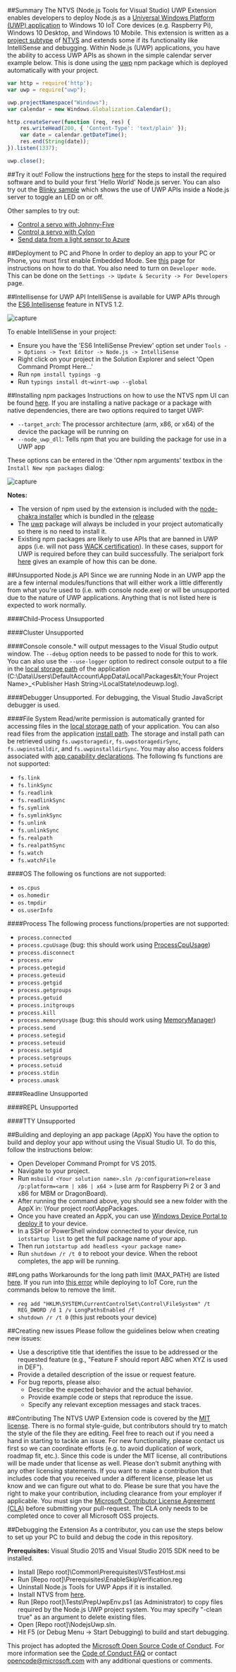 ##Summary
The NTVS (Node.js Tools for Visual Studio) UWP Extension enables developers to deploy Node.js as a [Universal Windows Platform (UWP) application](https://github.com/ms-iot/node-uwp-wrapper) 
to Windows 10 IoT Core devices (e.g. Raspberry Pi), Windows 10 Desktop, and Windows 10 Mobile. 
This extension is written as a [project subtype](https://msdn.microsoft.com/en-us/library/bb166488.aspx) of [NTVS](http://aka.ms/ntvs) and extends some if its functionality like IntelliSense and debugging.
Within Node.js (UWP) applications, you have the ability to access UWP APIs as shown in the simple calendar server example below. This is done using the [uwp](https://www.npmjs.com/package/uwp) npm package which is deployed 
automatically with your project.

```javascript
var http = require('http');
var uwp = require("uwp");

uwp.projectNamespace("Windows");
var calendar = new Windows.Globalization.Calendar();

http.createServer(function (req, res) {
    res.writeHead(200, { 'Content-Type': 'text/plain' });
    var date = calendar.getDateTime();
    res.end(String(date));
}).listen(1337);

uwp.close();
```

##Try it out!
Follow the instructions [here](https://developer.microsoft.com/en-us/windows/iot/samples/helloworldnode) for the steps to install the required software and to build your first 'Hello World' Node.js server.
You can also try out the [Blinky sample](https://developer.microsoft.com/en-us/windows/iot/samples/helloblinkynode) which shows the use of UWP APIs inside a Node.js server to toggle an LED on or off.

Other samples to try out:
* [Control a servo with Johnny-Five](https://developer.microsoft.com/en-us/windows/iot/samples/j5servocontroller)
* [Control a servo with Cylon](https://developer.microsoft.com/en-us/windows/iot/samples/cylonservonode)
* [Send data from a light sensor to Azure](https://developer.microsoft.com/en-us/windows/iot/samples/azuredatauploader)


##Deployment to PC and Phone
In order to deploy an app to your PC or Phone, you must first enable Embedded Mode. See [this](https://developer.microsoft.com/en-us/windows/iot/docs/embeddedmode) page for instructions on how to do that.
You also need to turn on `Developer mode`. This can be done on the `Settings -> Update & Security -> For Developers` page.


##Intellisense for UWP API
IntelliSense is available for UWP APIs through the [ES6 Intellisense](https://github.com/Microsoft/nodejstools/wiki/ES6-IntelliSense-Preview-in-NTVS-1.1) feature in NTVS 1.2.

  ![capture](https://cloud.githubusercontent.com/assets/8389594/14468105/227e9760-0093-11e6-98c2-cc4b8dcd05e3.PNG)

To enable IntelliSense in your project:
* Ensure you have the 'ES6 IntelliSense Preview' option set under `Tools -> Options -> Text Editor -> Node.js -> IntelliSense`
* Right click on your project in the Solution Explorer and select 'Open Command Prompt Here...'
* Run `npm install typings -g`
* Run `typings install dt~winrt-uwp --global`


##Installing npm packages
Instructions on how to use the NTVS npm UI can be found [here](https://github.com/Microsoft/nodejstools/wiki/npm-Integration).
If you are installing a native package or a package with native dependencies, there are two options required to target UWP:
* `--target_arch`: The processor architecture (arm, x86, or x64) of the device the package will be running on
* `--node_uwp_dll`: Tells npm that you are building the package for use in a UWP app

These options can be entered in the 'Other npm arguments' textbox in the `Install New npm packages` dialog:

  ![capture](https://cloud.githubusercontent.com/assets/8389594/18188096/ecab2eb4-7063-11e6-932f-d6b37aa280ea.PNG)

**Notes:**
* The version of npm used by the extension is included with the [node-chakra installer](https://aka.ms/node-chakra-installer) which is bundled in the
[release](https://aka.ms/ntvsiotlatest)
* The [uwp](https://github.com/microsoft/node-uwp) package will always be included in your project automatically so there is no need to install it.
* Existing npm packages are likely to use APIs that are banned in UWP apps
(i.e. will not pass [WACK certification](https://developer.microsoft.com/en-us/windows/develop/app-certification-kit)). In these cases, support for UWP is 
required before they can build successfully. The serialport fork [here](https://github.com/ms-iot/node-serialport/tree/uwp) gives an example of how this 
can be done.


##Unsupported Node.js API
Since we are running Node in an UWP app the are a few internal modules/functions that will either work a little differently from what you're used to (i.e. with console node.exe)
or will be unsupported due to the nature of UWP applications. Anything that is not listed here is expected to work normally.

####Child-Process
Unsupported

####Cluster
Unsupported

####Console 
console.* will output messages to the Visual Studio output window. The `--debug` option needs to be passed to node for this to work.
You can also use the `--use-logger` option to redirect console output to a file in the 
[local storage path](https://msdn.microsoft.com/en-us/library/windows/apps/windows.storage.applicationdata.localfolder.aspx) of the application 
(C:\Data\Users\DefaultAccount\AppData\Local\Packages\&lt;Your Project Name&gt;_&lt;Publisher Hash String&gt;\LocalState\nodeuwp.log).

####Debugger 
Unsupported. For debugging, the Visual Studio JavaScript debugger is used.

####File System
Read/write permission is automatically granted for accessing files in the [local storage path](https://msdn.microsoft.com/en-us/library/windows/apps/windows.storage.applicationdata.localfolder.aspx) 
of your application. You can also read files from the application [install path](https://msdn.microsoft.com/en-us/library/windows/apps/windows.applicationmodel.package.installedlocation.aspx). 
The storage and install path can be retrieved using `fs.uwpstoragedir`, `fs.uwpstoragedirSync`, `fs.uwpinstalldir`, and `fs.uwpinstalldirSync`. 
You may also access folders associated with [app capability declarations](https://msdn.microsoft.com/en-us/windows/uwp/packaging/app-capability-declarations).
The following fs functions are not supported:
* `fs.link`
* `fs.linkSync`
* `fs.readlink`
* `fs.readlinkSync`
* `fs.symlink`
* `fs.symlinkSync`
* `fs.unlink`
* `fs.unlinkSync`
* `fs.realpath`
* `fs.realpathSync`
* `fs.watch`
* `fs.watchFile`

####OS
The following os functions are not supported:
* `os.cpus`
* `os.homedir`
* `os.tmpdir`
* `os.userInfo`

####Process
The following process functions/properties are not supported:
* `process.connected`
* `process.cpuUsage` (bug: this should work using [ProcessCpuUsage](https://msdn.microsoft.com/en-us/library/windows/apps/windows.system.diagnostics.processcpuusage.aspx))
* `process.disconnect`
* `process.env`
* `process.getegid`
* `process.geteuid`
* `process.getgid`
* `process.getgroups`
* `process.getuid`
* `process.initgroups`
* `process.kill`
* `process.memoryUsage` (bug: this should work using [MemoryManager](https://msdn.microsoft.com/en-us/library/windows.system.memorymanager.aspx))
* `process.send`
* `process.setegid`
* `process.seteuid`
* `process.setgid`
* `process.setgroups`
* `process.setuid`
* `process.stdin`
* `process.umask`

####Readline
Unsupported

####REPL
Unsupported

####TTY
Unsupported


##Building and deploying an app package (AppX)
You have the option to build and deploy your app without using the Visual Studio UI. To do this, follow the instructions below:

* Open Developer Command Prompt for VS 2015.
* Navigate to your project.
* Run `msbuild <Your solution name>.sln /p:configuration=release /p:platform=<arm | x86 | x64 >` (use arm for Raspberry Pi 2 or 3 and x86 for MBM or DragonBoard).
* After running the command above, you should see a new folder with the AppX in: \Your project root\AppPackages.
* Once you have created an AppX, you can use [Windows Device Portal to deploy it](https://developer.microsoft.com/en-us/windows/iot/docs/deviceportal) to your device.
* In a SSH or PowerShell window connected to your device, run `iotstartup list` to get the full package name of your app.
* Then run `iotstartup add headless <your package name>`
* Run `shutdown /r /t 0` to reboot your device. When the reboot completes, the app will be running.


##Long paths
Workarounds for the long path limit (MAX_PATH) are listed [here](https://github.com/Microsoft/nodejs-guidelines/blob/master/windows-environment.md#max_path-explanation-and-workarounds).
If you run into [this error](https://github.com/ms-iot/ntvsiot/issues/80) while deploying to IoT Core, run the commands below to remove the limit.
* `reg add "HKLM\SYSTEM\CurrentControlSet\Control\FileSystem" /t REG_DWORD /d 1 /v LongPathsEnabled /f`
* `shutdown /r /t 0` (this just reboots your device)


##Creating new issues
Please follow the guidelines below when creating new issues:
* Use a descriptive title that identifies the issue to be addressed or the requested feature (e.g., "Feature F should report ABC when XYZ is used in DEF").
* Provide a detailed description of the issue or request feature.
* For bug reports, please also:
    * Describe the expected behavior and the actual behavior.
    * Provide example code or steps that reproduce the issue.
    * Specify any relevant exception messages and stack traces.
	

##Contributing
The NTVS UWP Extension code is covered by the [MIT license](http://opensource.org/licenses/MIT). There is no formal style-guide, but contributors should try to match the style of the file they are editing. 
Feel free to reach out if you need a hand in starting to tackle an issue. For new functionality, please contact us first so we can coordinate efforts (e.g. to avoid duplication of work, roadmap fit, etc.).
Since this code is under the MIT license, all contributions will be made under that license as well. Please don’t submit anything with any other licensing statements. If you want to make a contribution 
that includes code that you received under a different license, please let us know and we can figure out what to do. Please be sure that you have the right to make your contribution, including clearance 
from your employer if applicable. You must sign the [Microsoft Contributor License Agreement (CLA)](https://cla.microsoft.com/) before submitting your pull-request. The CLA only needs to be completed once 
to cover all Microsoft OSS projects.


##Debugging the Extension
As a contributor, you can use the steps below to set up your PC to build and debug the code in this repository.

**Prerequisites:** Visual Studio 2015 and Visual Studio 2015 SDK need to be installed.
* Install [Repo root]\Common\Prerequisites\VSTestHost.msi
* Run [Repo root]\Prerequisites\EnableSkipVerification.reg
* Uninstall Node.js Tools for UWP Apps if it is installed.
* Install NTVS from [here](http://aka.ms/ntvslatest).
* Run [Repo root]\Tests\PrepUwpEnv.ps1 (as Administrator) to copy files required by the Node.js UWP project system. You may specify "-clean true" as an argument to delete existing files.
* Open [Repo root]\NodejsUwp.sln.
* Hit F5 (or Debug Menu -> Start Debugging) to build and start debugging.

This project has adopted the [Microsoft Open Source Code of Conduct](https://opensource.microsoft.com/codeofconduct/). 
For more information see the [Code of Conduct FAQ](https://opensource.microsoft.com/codeofconduct/faq/) 
or contact [opencode@microsoft.com](mailto:opencode@microsoft.com) with any additional questions or comments.

